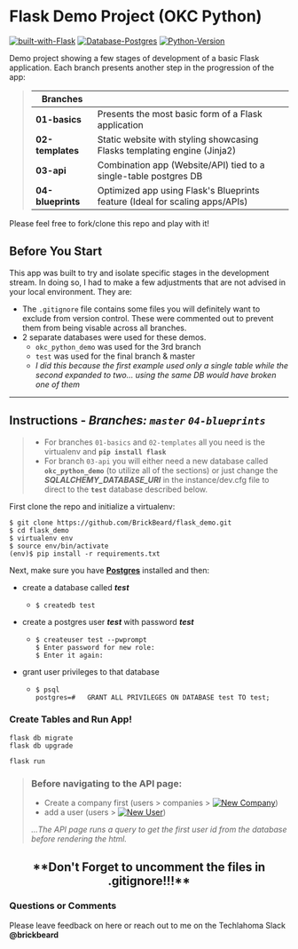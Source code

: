 # Flask Demo Project (OKC Python)

[![built-with-Flask](https://img.shields.io/badge/Built%20With-Flask%201.0.2-brightgreen.svg?style=flat-square)](http://flask.pocoo.org/) [![Database-Postgres](https://img.shields.io/badge/Database-Postgres-blue.svg?style=flat-square)](https://postgresapp.com/)  [![Python-Version](https://img.shields.io/badge/Python-3.7-orange.svg?style=flat-square)](https://www.python.org/downloads/) 

Demo project showing a few stages of development of a basic Flask application.  Each branch presents another step in the progression of the app:

> |Branches| |
> |---|---|
> |**01-basics** | Presents the most basic form of a Flask application|
> |**02-templates** | Static website with styling showcasing Flasks templating engine (Jinja2)|
> |**03-api** | Combination app (Website/API) tied to a single-table postgres DB|
> |**04-blueprints** | Optimized app using Flask's Blueprints feature (Ideal for scaling apps/APIs)|

Please feel free to fork/clone this repo and play with it!  

## Before You Start
This app was built to try and isolate specific stages in the development stream.  In doing so, I had to make a few adjustments that are not advised in your local environment.  They are:
- The `.gitignore` file contains some files you will definitely want to exclude from version control.  These were commented out to prevent them from being visable across all branches. 
- 2 separate databases were used for these demos.  
  -  `okc_python_demo` was used for the 3rd branch
  -  `test` was used for the final branch & master 
  -  *I did this because the first example used only a single table while the second expanded to two... using the same DB would have broken one of them*

---

## Instructions - *Branches:* *`master`*  *`04-blueprints`*
> - For branches  `01-basics` and `02-templates` all you need is the virtualenv and **`pip install flask`**
> - For branch `03-api` you will either need a new database called **`okc_python_demo`** (to utilize all of the sections) or just change the ***SQLALCHEMY_DATABASE_URI*** in the instance/dev.cfg file to direct to the **`test`** database described below.

First clone the repo and initialize a virtualenv:
```
$ git clone https://github.com/BrickBeard/flask_demo.git
$ cd flask_demo
$ virtualenv env
$ source env/bin/activate
(env)$ pip install -r requirements.txt
```
Next, make sure you have **[Postgres](https://postgresapp.com/)** installed and then:
-  create a database called ***test***
   -  ```
      $ createdb test
      ```
-  create a postgres user ***test*** with password ***test***
   -  ```
      $ createuser test --pwprompt
      $ Enter password for new role:
      $ Enter it again:
      ```
-  grant user privileges to that database
   -  ```
      $ psql
      postgres=#   GRANT ALL PRIVILEGES ON DATABASE test TO test; 
      ```

### Create Tables and Run App!

```
flask db migrate
flask db upgrade

flask run
```
> ### Before navigating to the API page:
> - Create a company first (users > companies > [![New Company](https://img.shields.io/badge/New_Company_+-blue.svg?style=round-square)](#)) 
> - add a user (users > [![New User](https://img.shields.io/badge/New_User_+-blue.svg?style=round-square)](#))
> 
> *...The API page runs a query to get the first user id from the database before rendering the html.*
  
  
<h2 align="center">**Don't Forget to uncomment the files in .gitignore!!!**</h2>


### Questions or Comments

Please leave feedback on here or reach out to me on the Techlahoma Slack **@brickbeard**
